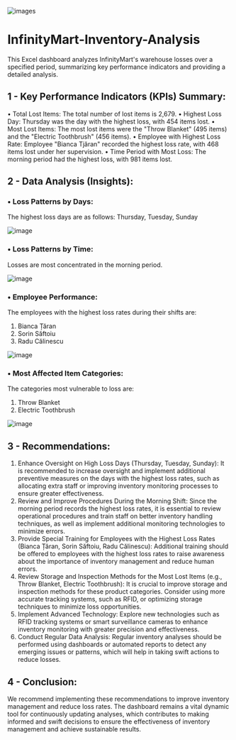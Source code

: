 ![images](https://github.com/user-attachments/assets/cb7b2427-c855-4fab-ab44-15e6b515fac0)

# InfinityMart-Inventory-Analysis
This Excel dashboard analyzes InfinityMart's warehouse losses over a specified period, summarizing key performance indicators and providing a detailed analysis.

## 1 -  Key Performance Indicators (KPIs) Summary:
•	Total Lost Items:
The total number of lost items is 2,679.
•	Highest Loss Day:
Thursday was the day with the highest loss, with 454 items lost.
•	Most Lost Items:
The most lost items were the "Throw Blanket" (495 items) and the "Electric Toothbrush" (456 items).
•	Employee with Highest Loss Rate:
Employee "Bianca Tjăran" recorded the highest loss rate, with 468 items lost under her supervision.
•	Time Period with Most Loss:
The morning period had the highest loss, with 981 items lost.

## 2 - Data Analysis (Insights):
### •	Loss Patterns by Days:
The highest loss days are as follows:
         Thursday, Tuesday, Sunday

![image](https://github.com/user-attachments/assets/420a54f7-3a52-4df9-a2cf-b15f8f0915b9)







### •	Loss Patterns by Time:
Losses are most concentrated in the morning period.

![image](https://github.com/user-attachments/assets/23f2a537-043e-4351-b640-a5bf9e00d347)









### •	Employee Performance:
The employees with the highest loss rates during their shifts are:
1.	Bianca Țăran
2.	Sorin Săftoiu
3.	Radu Călinescu

![image](https://github.com/user-attachments/assets/0995bcdf-14e9-4ee1-b287-5a7796fcf92f)











### •	Most Affected Item Categories:
The categories most vulnerable to loss are:
1.	Throw Blanket
2.	Electric Toothbrush

![image](https://github.com/user-attachments/assets/f2627e15-b360-4b00-9fa1-ebfcd12af086)










## 3 - Recommendations:
1.	Enhance Oversight on High Loss Days (Thursday, Tuesday, Sunday):
It is recommended to increase oversight and implement additional preventive measures on the days with the highest loss rates, such as allocating extra staff or improving inventory monitoring processes to ensure greater effectiveness.
2.	Review and Improve Procedures During the Morning Shift:
Since the morning period records the highest loss rates, it is essential to review operational procedures and train staff on better inventory handling techniques, as well as implement additional monitoring technologies to minimize errors.
3.	Provide Special Training for Employees with the Highest Loss Rates (Bianca Țăran, Sorin Săftoiu, Radu Călinescu):
Additional training should be offered to employees with the highest loss rates to raise awareness about the importance of inventory management and reduce human errors.
4.	Review Storage and Inspection Methods for the Most Lost Items (e.g., Throw Blanket, Electric Toothbrush):
It is crucial to improve storage and inspection methods for these product categories. Consider using more accurate tracking systems, such as RFID, or optimizing storage techniques to minimize loss opportunities.
5.	Implement Advanced Technology:
Explore new technologies such as RFID tracking systems or smart surveillance cameras to enhance inventory monitoring with greater precision and effectiveness.
6.	Conduct Regular Data Analysis:
Regular inventory analyses should be performed using dashboards or automated reports to detect any emerging issues or patterns, which will help in taking swift actions to reduce losses.

## 4 - Conclusion:
We recommend implementing these recommendations to improve inventory management and reduce loss rates. The dashboard remains a vital dynamic tool for continuously updating analyses, which contributes to making informed and swift decisions to ensure the effectiveness of inventory management and achieve sustainable results.

